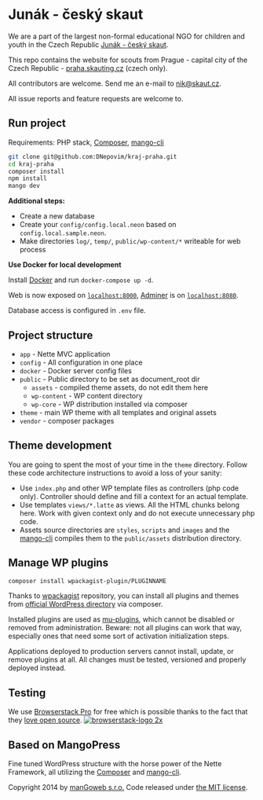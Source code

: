 
# Junák - český skaut
We are a part of the largest non-formal educational NGO for children and youth in the Czech Republic [Junák - český skaut](https://www.skaut.cz/en).

This repo contains the website for scouts from Prague - capital city of the Czech Republic - [praha.skauting.cz](https://praha.skauting.cz) (czech only).

All contributors are welcome. Send me an e-mail to [nik@skaut.cz](mailto://nik@skaut.cz).

All issue reports and feature requests are welcome to.

## Run project

Requirements: PHP stack,  [Composer](https://getcomposer.org), [mango-cli](https://github.com/manGoweb/mango-cli)

```sh
git clone git@github.com:DNepovim/kraj-praha.git
cd kraj-praha
composer install
npm install
mango dev
```

**Additional steps:**
- Create a new database
- Create your `config/config.local.neon` based on `config.local.sample.neon`.
- Make directories `log/`,  `temp/`, `public/wp-content/*` writeable for web process

**Use Docker for local development**

Install [Docker](https://www.docker.com/get-started) and run `docker-compose up -d`.

Web is now exposed on [`localhost:8000`](http://localhost:8000), [Adminer](https://www.adminer.org/cs/) is on [`localhost:8080`](http://localhost:8080).

Database access is configured in `.env` file.

## Project structure

* `app` - Nette MVC application
* `config` - All configuration in one place
* `docker` - Docker server config files
* `public` - Public directory to be set as document_root dir
  * `assets` - compiled theme assets, do not edit them here
  * `wp-content` - WP content directory
  * `wp-core` - WP distribution installed via composer
* `theme` - main WP theme with all templates and original assets
* `vendor` - composer packages

## Theme development

You are going to spent the most of your time in the `theme` directory. Follow these code architecture instructions to avoid a loss of your sanity:

* Use `index.php` and other WP template files as controllers (php code only). Controller should define and fill a context for an actual template.
* Use templates `views/*.latte` as views. All the HTML chunks belong here. Work with given context only and do not execute unnecessary php code.
* Assets source directories are `styles`, `scripts` and `images` and the [mango-cli](https://github.com/manGoweb/mango-cli) compiles them to the `public/assets` distribution directory.

## Manage WP plugins

```sh
composer install wpackagist-plugin/PLUGINNAME
```

Thanks to [wpackagist](http://wpackagist.org) repository, you can install all plugins and themes from [official WordPress directory](http://plugins.svn.wordpress.org) via composer.

Installed plugins are used as [mu-plugins](http://codex.wordpress.org/Must_Use_Plugins), which cannot be disabled or removed from administration.
Beware: not all plugins can work that way, especially ones that need some sort of activation initialization steps.

Applications deployed to production servers cannot install, update, or remove plugins at all. All changes must be tested, versioned and properly deployed instead.

## Testing
We use [Browserstack Pro](https://www.browserstack.com/) for free which is possible thanks to the fact that they [love open source](https://www.browserstack.com/open-source).
[![browserstack-logo 2x](https://user-images.githubusercontent.com/16031721/51429896-01679500-1c14-11e9-9fdb-9b8df4ab1b76.png)](https://www.browserstack.com/)


## Based on MangoPress
Fine tuned WordPress structure with the horse power of the Nette Framework, all utilizing the [Composer](https://getcomposer.org) and [mango-cli](https://github.com/manGoweb/mango-cli).

Copyright 2014 by [manGoweb s.r.o.](http://www.mangoweb.cz) Code released under [the MIT license](LICENSE).
